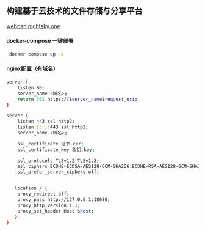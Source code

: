 ## 构建基于云技术的文件存储与分享平台

[webpan.nightsky.one](webpan.nightsky.one)

#### docker-compose 一键部署
```bash
 docker compose up -d
 ```

#### nginx配置（有域名）
```bash
server {
    listen 80;
    server_name <域名>;
    return 301 https://$server_name$request_uri;
}

server {
    listen 443 ssl http2;
    listen [::]:443 ssl http2;
    server_name <域名>;

    ssl_certificate 证书.cer;
    ssl_certificate_key 私钥.key;

    ssl_protocols TLSv1.2 TLSv1.3;
    ssl_ciphers ECDHE-ECDSA-AES128-GCM-SHA256:ECDHE-RSA-AES128-GCM-SHA256:ECDHE-ECDSA-AES256-GCM-SHA384:ECDHE-RSA-AES256-GCM-SHA384:ECDHE-ECDSA-CHACHA20-POLY1305:ECDHE-RSA-CHACHA20-POLY1305:DHE-RSA-AES128-GCM-SHA256:DHE-RSA-AES256-GCM-SHA384;
    ssl_prefer_server_ciphers off;


   location / {
    proxy_redirect off;
    proxy_pass http://127.0.0.1:18080;
    proxy_http_version 1.1;
    proxy_set_header Host $host;
   }
}

```
